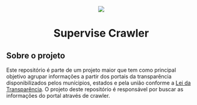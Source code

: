 <p align="center">
  <a href="http://fw7.com.br/">
    <img src="https://github.com/vmarcosp/supervise-crawler/blob/master/assets/logo.svg" />
  </a>
</p>

<h1 align="center">
  
  Supervise Crawler

</h1>

## Sobre o projeto

Este repositório é parte de um projeto maior que tem como principal objetivo agrupar informações a partir dos portais da transparência disponibilizados pelos munícipios, estados e pela união conforme a [Lei da Transparência](https://pt.wikipedia.org/wiki/Lei_da_Transpar%C3%AAncia). O projeto deste repositório é responsável por buscar as informações do portal através de crawler.


